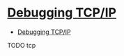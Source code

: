 # [Debugging TCP/IP](https://tangentsoft.net/wskfaq/articles/debugging-tcp.html)

- [Debugging TCP/IP](#debugging-tcpip)













TODO tcp 